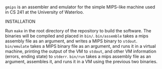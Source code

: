 `gmips` is an assembler and emulator for the simple MIPS-like machine used in
CS 241 at the University of Waterloo.


INSTALLATION

Run `make` in the root directory of the repository to build the software. The
binaries will be compiled and placed in `bin/`. `bin/assemble` takes a mips
assembly file as an argument, and writes a MIPS binary to `stdout`. `bin/emulate`
takes a MIPS binary file as an argument, and runs it in a virtual machine,
printing the output of the VM to `stdout`, and other VM information (errors,
ending state) to `stderr`. `bin/run` takes a mips assembly file as an argument,
assembles it, and runs it in a VM using the previous two binaries.
